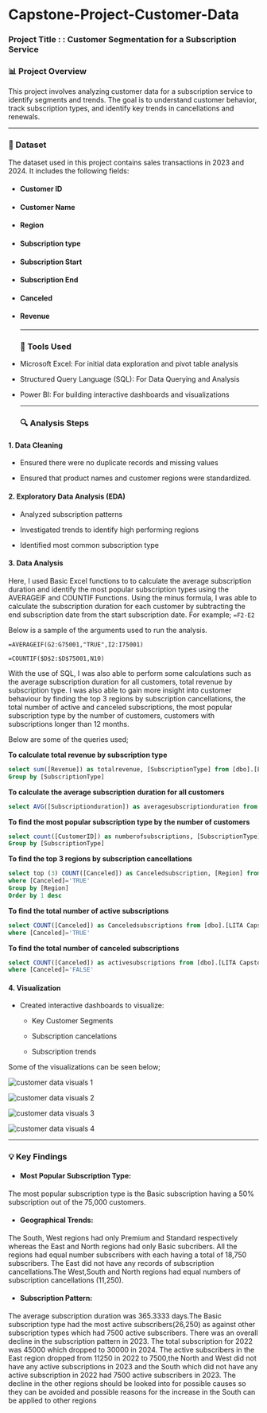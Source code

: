 # Capstone-Project-Customer-Data

### Project Title : : Customer Segmentation for a Subscription Service

### 📊 Project Overview

This project involves analyzing customer data for a subscription service to identify 
segments and trends. The goal is to understand customer behavior, track subscription types, 
and identify key trends in cancellations and renewals.

---------

### 📂 Dataset

The dataset used in this project contains sales transactions in 2023 and 2024. It includes the following fields:
- #### Customer ID
- #### Customer Name
- #### Region
- #### Subscription type
- #### Subscription Start
- #### Subscription End
- #### Canceled
- #### Revenue

  -------------

  ### 🧰 Tools Used

- Microsoft Excel: For initial data exploration and pivot table analysis

- Structured Query Language (SQL): For Data Querying and Analysis
  
- Power BI: For building interactive dashboards and visualizations

  ---------

  ### 🔍 Analysis Steps

#### 1. Data Cleaning

- Ensured there were no duplicate records and missing values

- Ensured that product names and customer regions were standardized.

#### 2. Exploratory Data Analysis (EDA)

- Analyzed subscription patterns 

- Investigated trends to identify high performing regions

- Identified most common subscription type

#### 3. Data Analysis

Here, I used Basic Excel functions to to calculate the average subscription duration and identify the most popular 
subscription types using the AVERAGEIF and COUNTIF Functions. Using the minus formula, I was able to calculate the subscription duration
for each customer by subtracting the end subscription date from the start subscription date.
For example; ```=F2-E2```

Below is a sample of the arguments used to run the analysis.

``` Excel
=AVERAGEIF(G2:G75001,"TRUE",I2:I75001)
```

``` Excel
=COUNTIF($D$2:$D$75001,N10)
```

With the use of SQL, I was also able to perform some calculations such as the average subscription duration for all customers, total revenue by subscription type. I was also able to gain more insight into customer behaviour by finding the top 3 regions by subscription cancellations, the total number of active and canceled subscriptions, the most popular subscription type by the number of customers, customers with subscriptions longer than 12 months.

Below are some of the queries used;

**To calculate total revenue by subscription type**

``` SQL
select sum([Revenue]) as totalrevenue, [SubscriptionType] from [dbo].[LITA Capstone customer data]
Group by [SubscriptionType]
```

**To calculate the average subscription duration for all customers**

```SQL
select AVG([Subscriptionduration]) as averagesubscriptionduration from [dbo].[LITA Capstone customer data]
```

**To find the most popular subscription type by the number of customers**

```SQL
select count([CustomerID]) as numberofsubscriptions, [SubscriptionType] from [dbo].[LITA Capstone customer data]
Group by [SubscriptionType]
```

**To find the top 3 regions by subscription cancellations**

```SQL
select top (3) COUNT([Canceled]) as Canceledsubscription, [Region] from [dbo].[LITA Capstone customer data]
where [Canceled]='TRUE'
Group by [Region]
Order by 1 desc
```

**To find the total number of active subscriptions**

```SQL
select COUNT([Canceled]) as Canceledsubscriptions from [dbo].[LITA Capstone customer data]
where [Canceled]='TRUE'
```

**To find the total number of canceled subscriptions**

```SQL
select COUNT([Canceled]) as activesubscriptions from [dbo].[LITA Capstone customer data]
where [Canceled]='FALSE'
```

#### 4. Visualization

- Created interactive dashboards to visualize:

  - Key Customer Segments
 
  - Subscription cancelations
 
  - Subscription trends 

Some of the visualizations can be seen below;

![customer data visuals 1](https://github.com/user-attachments/assets/ba1ca203-be1a-4c71-bff9-9c17af155ea5)

![customer data visuals 2](https://github.com/user-attachments/assets/e93d0ed3-387e-4a71-8a27-f326762a7d5e)

![customer data visuals 3](https://github.com/user-attachments/assets/1cc0f163-f9a5-4daf-95b5-64ce5899e91a)

![customer data visuals 4](https://github.com/user-attachments/assets/e1e27566-2e32-40e9-9a3c-b43eec23f7eb)


------------------------

### 💡 Key Findings

- #### Most Popular Subscription Type:
The most popular subscription type is the Basic subscription having a 50% subscription out of the 75,000 customers.

- #### Geographical Trends:
The South, West regions had only Premium and Standard respectively whereas the East and North regions had only Basic subcribers. 
All the regions had equal number subscribers with each having a total of 18,750 subscribers.
The East did not have any records of subscription cancellations.The West,South and North regions had equal numbers of subscription cancellations (11,250).

- #### Subscription Pattern:
The average subscription duration was 365.3333 days.The Basic subscription type had the most active subscribers(26,250) as against other subscription types which had 7500 active subscribers.
There was an overall decline in the subscription pattern in 2023. The total subscription for 2022 was 45000 which dropped to 30000 in 2024. The active subscribers in the East region dropped from 11250 in 2022 to 7500,the North and West did not have any active subscriptions in 2023 and the South which did not have any active subscription in 2022 had 7500 active subscribers in 2023. The decline in the other regions should be looked into for possible causes so they can be avoided and possible reasons for the increase in the South can be applied to other regions




